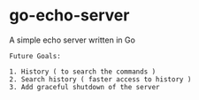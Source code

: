 # go-echo-server

A simple echo server written in Go

`Future Goals:`

    1. History ( to search the commands )
    2. Search history ( faster access to history )
    3. Add graceful shutdown of the server
